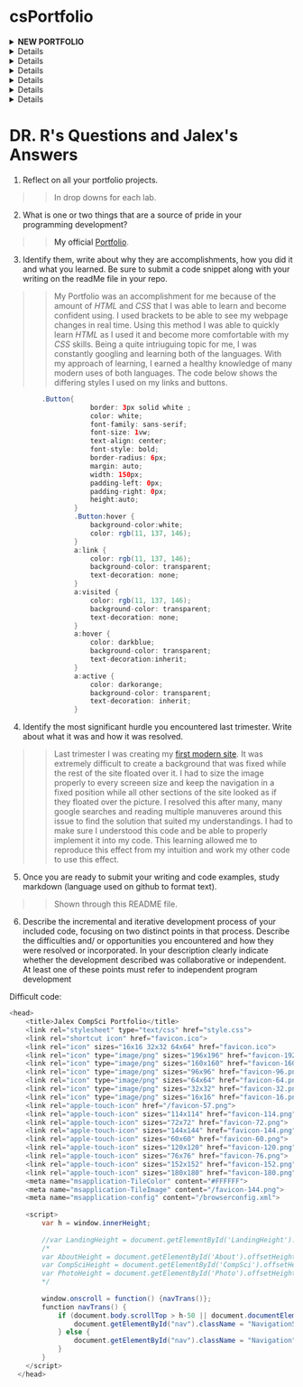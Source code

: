 # csPortfolio
  <details><summary><strong>NEW PORTFOLIO</strong></summary>
    <p>
      <a href="https://alexejosh.github.io/compsciportfolio/">Link<a>
    
  >This was an extremely interesting project to work on. I enjoyed this topic and learning HTML and CSS.
    </p>
  </details>
  <details><summary><strong>First Web Page</strong></summary>
    <p>
      <a href="https://alexejosh.github.io/portfolio/firstPage/">Link<a>
    
  >This project was a learning experience for me and an introdution to webpage creation. This allowed me to experiment in many ways and say I created my first webpage.
    </p>
  </details>
  <details><summary><strong>Lightning</strong></summary>
    <p>
     <a href="https://alexejosh.github.io/lightning2/">Link<a>
       
   >Lightning allowed me to learn more about positioning, randomWalk, and creating an animation in processing.
    </p>
  </details>
  <details><summary><strong>Dice</strong></summary>
    <p>
     <a href="https://alexejosh.github.io/dice3/">Link<a>
           
   >Dice taught me OOP (Object Oriented Programming) techniques and creating an appealing interface.
    </p>
  </details>
  <details><summary><strong>Chemotaxis</strong></summary>
    <p>
      <a href="https://alexejosh.github.io/chemotaxis4/index">Link<a>
            
   >Chemotaxis showed me the immense uses of positioning and randomWalk, and its purpose in the making of many games.
    </p>
  </details>
  <details><summary><strong>StarField</strong></summary>
    <p>
      <a href="https://alexejosh.github.io/starfield5/">Link<a>
            
   >StarField was an expierence. This project was a place for me to use many of the techniques I have learned over the tri and experiment with them all in my own way. StarField also taught me more about interfaces and inheritance.
    </p>
  </details>
  <details><summary><strong>College Presentation</strong></summary>
    <p>
      <a href="https://docs.google.com/presentation/d/1yh4EfoiLOwROB6WxHCGSWT_DGElw1j_8WKmfAEqlJ78/edit?usp=sharing">Link<a>
            
   >College Presentation was a project I completed to learn more about the computer science field at the *University of Michigan Ann Arbor*.
    </p>
  </details>

# DR. R's Questions and Jalex's Answers


1. Reflect on all your portfolio projects.  
>>In drop downs for each lab.

2. What is one or two things that are a source of pride in your programming development?  
>>My official [Portfolio](https://alexejosh.github.io/compsciportfolio/).
3. Identify them, write about why they are accomplishments, how you did it and what you learned.  Be sure to submit a code snippet along with your writing on the readMe file in your repo.
>>My Portfolio was an accomplishment for me because of the amount of *HTML* and *CSS* that I was able to learn and become confident using. I used brackets to be able to see my webpage changes in real time. Using this method I was able to quickly learn *HTML* as I used it and become more comfortable with my *CSS* skills. Being a quite intriuguing topic for me, I was  constantly googling and learning both of the languages. With my approach of learning, I earned a healthy knowledge of many modern uses of both languages. 
The code below shows the differing styles I used on my links and buttons.

```Java
        .Button{
                    border: 3px solid white ;
                    color: white;
                    font-family: sans-serif;
                    font-size: 1vw;
                    text-align: center;
                    font-style: bold;
                    border-radius: 6px;
                    margin: auto;
                    width: 150px;
                    padding-left: 0px;
                    padding-right: 0px;
                    height:auto;
                }
                .Button:hover {
                    background-color:white;
                    color: rgb(11, 137, 146);
                }
                a:link {
                    color: rgb(11, 137, 146); 
                    background-color: transparent; 
                    text-decoration: none;
                }
                a:visited {
                    color: rgb(11, 137, 146);
                    background-color: transparent;
                    text-decoration: none;
                }
                a:hover {
                    color: darkblue;
                    background-color: transparent;
                    text-decoration:inherit;
                }
                a:active {
                    color: darkorange;
                    background-color: transparent;
                    text-decoration: inherit;
                }
```
4. Identify the most significant hurdle you encountered last trimester.  Write about what it was and how it was resolved.
>>Last trimester I was creating my [first modern site](https://alexejosh.github.io/portfolio/firstPage/). It was extremely difficult to create a background that was fixed while the rest of the site floated over it. I had to size the image properly to every screeen size and keep the navigation in a fixed position while all other sections of the site looked as if they floated over the picture. I resolved this after many, many google searches and reading multiple manuveres around this issue to find the solution that suited my understandings. I had to make sure I understood this code and be able to properly implement it into my code. This learning allowed me to reproduce this effect from my intuition and work my other code to use this effect. 
5. Once you are ready to submit your writing and code examples, study markdown (language used on github to format text).
>>Shown through this README file.
6. Describe the incremental and iterative development process of your included code, focusing on two distinct points in that process. Describe the difficulties and/ or opportunities you encountered and how they were resolved or incorporated. In your description clearly indicate whether the development described was collaborative or independent. At least one of these points must refer to independent program development
>>

 Difficult code: 
```Java
<head>
    <title>Jalex CompSci Portfolio</title>
    <link rel="stylesheet" type="text/css" href="style.css">
    <link rel="shortcut icon" href="favicon.ico">
	<link rel="icon" sizes="16x16 32x32 64x64" href="favicon.ico">
	<link rel="icon" type="image/png" sizes="196x196" href="favicon-192.png">
	<link rel="icon" type="image/png" sizes="160x160" href="favicon-160.png">
	<link rel="icon" type="image/png" sizes="96x96" href="favicon-96.png">
	<link rel="icon" type="image/png" sizes="64x64" href="favicon-64.png">
	<link rel="icon" type="image/png" sizes="32x32" href="favicon-32.png">
	<link rel="icon" type="image/png" sizes="16x16" href="favicon-16.png">
	<link rel="apple-touch-icon" href="/favicon-57.png">
	<link rel="apple-touch-icon" sizes="114x114" href="favicon-114.png">
	<link rel="apple-touch-icon" sizes="72x72" href="favicon-72.png">
	<link rel="apple-touch-icon" sizes="144x144" href="favicon-144.png">
	<link rel="apple-touch-icon" sizes="60x60" href="favicon-60.png">
	<link rel="apple-touch-icon" sizes="120x120" href="favicon-120.png">
	<link rel="apple-touch-icon" sizes="76x76" href="favicon-76.png">
	<link rel="apple-touch-icon" sizes="152x152" href="favicon-152.png">
	<link rel="apple-touch-icon" sizes="180x180" href="favicon-180.png">
	<meta name="msapplication-TileColor" content="#FFFFFF">
	<meta name="msapplication-TileImage" content="/favicon-144.png">
	<meta name="msapplication-config" content="/browserconfig.xml">
    
    <script>
        var h = window.innerHeight;
        
        //var LandingHeight = document.getElementById('LandingHeight').clientHeight;
        /*
        var AboutHeight = document.getElementById('About').offsetHeight;
        var CompSciHeight = document.getElementById('CompSci').offsetHeight;
        var PhotoHeight = document.getElementById('Photo').offsetHeight;
        */
        
        window.onscroll = function() {navTrans()};
        function navTrans() {
            if (document.body.scrollTop > h-50 || document.documentElement.scrollTop > h-50) {
                document.getElementById("nav").className = "NavigationScroll";
            } else {
                document.getElementById("nav").className = "Navigation";
            }
        }
    </script>
  </head>
```
